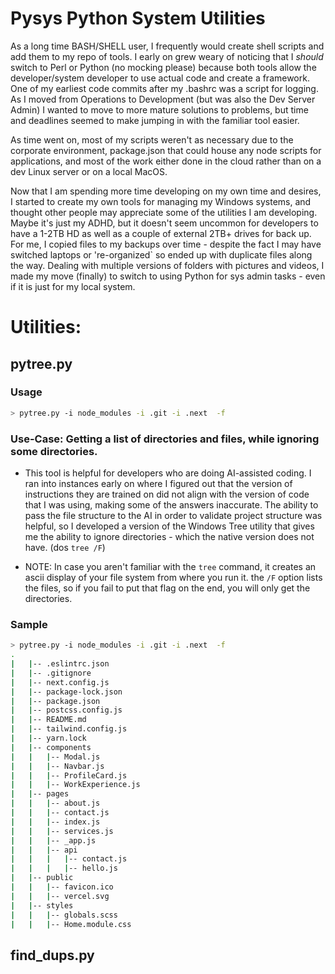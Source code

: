 # Pysys Python System Utilities

As a long time BASH/SHELL user, I frequently would create shell scripts and add them to my repo of tools.
I early on grew weary of noticing that I *should* switch to Perl or Python (no mocking please) because
both tools allow the developer/system developer to use actual code and create a framework. One of my 
earliest code commits after my .bashrc was a script for logging.  As I moved from Operations to
Development (but was also the Dev Server Admin) I wanted to move to more mature solutions to problems, 
but time and deadlines seemed to make jumping in with the familiar tool easier.  

As time went on, most of my scripts weren't as necessary due to the corporate environment, package.json
that could house any node scripts for applications, and most of the work either done in the cloud rather
than on a dev Linux server or on a local MacOS.  

Now that I am spending more time developing on my own time and desires, I started to create my own tools
for managing my Windows systems, and thought other people may appreciate some of the utilities I am 
developing.  Maybe it's just my ADHD, but it doesn't seem uncommon for developers to have a 1-2TB HD
as well as a couple of external 2TB+ drives for back up.  For me, I copied files to my backups over
time - despite the fact I may have switched laptops or 're-organized` so ended up with duplicate files
along the way.  Dealing with multiple versions of folders with pictures and videos, I made my move (finally)
to switch to using Python for sys admin tasks - even if it is just for my local system.



# Utilities:

## pytree.py
### Usage
```sh
> pytree.py -i node_modules -i .git -i .next  -f
```

### Use-Case:  Getting a list of directories and files, while ignoring some directories.
- This tool is helpful for developers who are doing AI-assisted coding.  I ran into
instances early on where I figured out that the version of instructions they are trained on did not 
align with the version of code that I was using, making some of the answers inaccurate.  The ability
to pass the file structure to the AI in order to validate project structure was helpful, so I developed
a version of the Windows Tree utility that gives me the ability to ignore directories - which the native
version does not have.  (dos `tree /F`)

- NOTE: In case you aren't familiar with the `tree` command, it creates an ascii display of your file
  system from where you run it.  the `/F` option lists the files, so if you fail to put that flag on the
  end, you will only get the directories.

### Sample
```sh
> pytree.py -i node_modules -i .git -i .next  -f
.
|   |-- .eslintrc.json
|   |-- .gitignore
|   |-- next.config.js
|   |-- package-lock.json
|   |-- package.json
|   |-- postcss.config.js
|   |-- README.md
|   |-- tailwind.config.js
|   |-- yarn.lock
|   |-- components
|   |   |-- Modal.js
|   |   |-- Navbar.js
|   |   |-- ProfileCard.js
|   |   |-- WorkExperience.js
|   |-- pages
|   |   |-- about.js
|   |   |-- contact.js
|   |   |-- index.js
|   |   |-- services.js
|   |   |-- _app.js
|   |   |-- api
|   |   |   |-- contact.js
|   |   |   |-- hello.js
|   |-- public
|   |   |-- favicon.ico
|   |   |-- vercel.svg
|   |-- styles
|   |   |-- globals.scss
|   |   |-- Home.module.css
```

## find_dups.py
